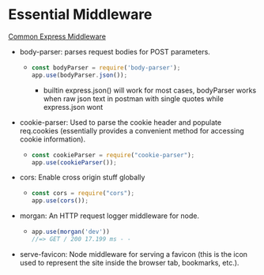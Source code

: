 # Essential Middleware

[Common Express Middleware](<https://expressjs.com/en/resources/middleware.html>)

- body-parser: parses request bodies for POST parameters.

  - ```js
    const bodyParser = require('body-parser');
    app.use(bodyParser.json());
    ```
  
    - builtin express.json() will work for most cases, bodyParser works when raw json text in postman with single quotes while express.json wont
  
- cookie-parser: Used to parse the cookie header and populate req.cookies (essentially provides a convenient method for accessing cookie information).

  - ```js
    const cookieParser = require("cookie-parser");
    app.use(cookieParser());
    ```

- cors: Enable cross origin stuff globally

  - ```js
    const cors = require("cors");
    app.use(cors());
    ```

- morgan: An HTTP request logger middleware for node.

  - ```js
    app.use(morgan('dev'))
    //=> GET / 200 17.199 ms - -
    ```

- serve-favicon: Node middleware for serving a favicon (this is the icon used to represent the site inside the browser tab, bookmarks, etc.).

  